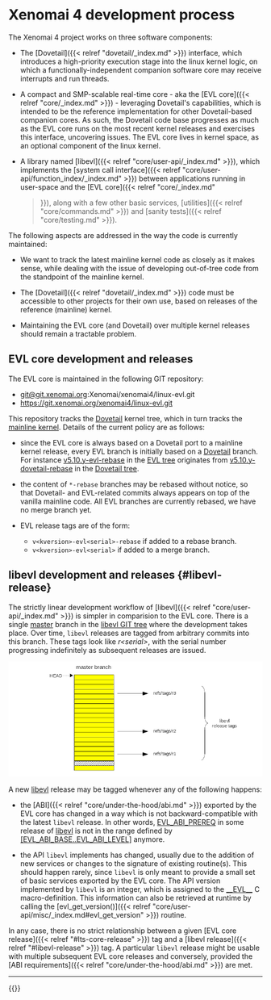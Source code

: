 # Xenomai 4 development process

The Xenomai 4 project works on three software components:

- The [Dovetail]({{< relref "dovetail/_index.md" >}}) interface, which
  introduces a high-priority execution stage into the linux kernel
  logic, on which a functionally-independent companion software core
  may receive interrupts and run threads.

- A compact and SMP-scalable real-time core - aka the [EVL core]({{<
  relref "core/_index.md" >}}) - leveraging Dovetail's capabilities,
  which is intended to be the reference implementation for other
  Dovetail-based companion cores. As such, the Dovetail code base
  progresses as much as the EVL core runs on the most recent kernel
  releases and exercises this interface, uncovering issues. The EVL
  core lives in kernel space, as an optional component of the linux
  kernel.

- A library named [libevl]({{< relref "core/user-api/_index.md" >}}),
  which implements the [system call interface]({{< relref
  "core/user-api/function_index/_index.md" >}}) between applications
  running in user-space and the [EVL core]({{< relref "core/_index.md"
  >}}), along with a few other basic services, [utilities]({{< relref
  "core/commands.md" >}}) and [sanity tests]({{< relref
  "core/testing.md" >}}).

The following aspects are addressed in the way the code is currently
maintained:

- We want to track the latest mainline kernel code as closely as it
  makes sense, while dealing with the issue of developing out-of-tree
  code from the standpoint of the mainline kernel.

- The [Dovetail]({{< relref "dovetail/_index.md" >}}) code must be
  accessible to other projects for their own use, based on releases of
  the reference (mainline) kernel.

- Maintaining the EVL core (and Dovetail) over multiple kernel
  releases should remain a tractable problem.

## EVL core development and releases

The EVL core is maintained in the following GIT repository:

  * git@git.xenomai.org:Xenomai/xenomai4/linux-evl.git
  * https://git.xenomai.org/xenomai4/linux-evl.git

This repository tracks the
[Dovetail](https://git.xenomai.org/linux-dovetail.git) kernel tree,
which in turn tracks the [mainline
kernel](git://git.kernel.org/pub/scm/linux/kernel/git/torvalds/linux-2.6.git). Details
of the current policy are as follows:

- since the EVL core is always based on a Dovetail port to a mainline
  kernel release, every EVL branch is initially based on a
  [Dovetail](https://git.xenomai.org/linux-dovetail.git) branch. For
  instance
  [v5.10.y-evl-rebase](https://git.xenomai.org/xenomai4/linux-evl/-/tree/v5.10.y-evl-rebase)
  in the [EVL tree](https://git.xenomai.org/xenomai4/linux-evl.git)
  originates from
  [v5.10.y-dovetail-rebase](https://git.xenomai.org/linux-dovetail/-/tree/v5.10.y-dovetail-rebase)
  in the [Dovetail tree](https://git.xenomai.org/linux-dovetail.git).

- the content of `*-rebase` branches may be rebased without notice, so
  that Dovetail- and EVL-related commits always appears on top of the
  vanilla mainline code. All EVL branches are currently rebased, we
  have no merge branch yet.

- EVL release tags are of the form:

  - `v<kversion>-evl<serial>-rebase` if added to a rebase branch.
  - `v<kversion>-evl<serial>` if added to a merge branch.

## libevl development and releases {#libevl-release}

The strictly linear development workflow of [libevl]({{< relref
"core/user-api/_index.md" >}}) is simpler in comparision to the EVL
core. There is a single
[master](https://git.xenomai.org/xenomai4/libevl/-/tree/master) branch
in the [libevl GIT tree](https://git.xenomai.org/xenomai4/libevl.git/)
where the development takes place. Over time, `libevl` releases are
tagged from arbitrary commits into this branch. These tags look like
_r\<serial\>_, with the serial number progressing indefinitely as
subsequent releases are issued.

![Alt text](/images/libevl-release-tags.png "libevl release tags")

A new [libevl](https://git.xenomai.org/xenomai4/libevl.git) release may be
tagged whenever any of the following happens:

- the [ABI]({{< relref "core/under-the-hood/abi.md" >}}) exported by
  the EVL core has changed in a way which is not backward-compatible
  with the latest `libevl` release. In other words,
  [EVL_ABI_PREREQ](https://git.xenomai.org/xenomai4/libevl/-/blob/d12db5d2688ca3aa06a738a924171ef5fe85c6ab/include/evl/evl.h#L25)
  in some release of
  [libevl](https://git.xenomai.org/xenomai4/libevl/-/blob/d12db5d2688ca3aa06a738a924171ef5fe85c6ab/include/evl/evl.h#L25)
  is not in the range defined by
  [\[EVL_ABI_BASE..EVL_ABI_LEVEL\]](https://git.xenomai.org/xenomai4/linux-evl/-/blob/37f57d73123c3b05b9b4f11d5cd3aa2768010dee/include/uapi/evl/control.h#L14)
  anymore.

- the API `libevl` implements has changed, usually due to the addition
  of new services or changes to the signature of existing
  routine(s). This should happen rarely, since `libevl` is only meant to
  provide a small set of basic services exported by the EVL core. The
  API version implemented by `libevl` is an integer, which is assigned
  to the
  [\_\_EVL\_\_](https://git.xenomai.org/xenomai4/libevl/-/blob/d12db5d2688ca3aa06a738a924171ef5fe85c6ab/include/evl/evl.h#L23)
  C macro-definition. This information can also be retrieved at
  runtime by calling the [evl_get_version()]({{< relref
  "core/user-api/misc/_index.md#evl_get_version" >}})
  routine.

In any case, there is no strict relationship between a given [EVL core
release]({{< relref "#lts-core-release" >}}) tag and a [libevl
release]({{< relref "#libevl-release" >}}) tag. A particular `libevl`
release might be usable with multiple subsequent EVL core releases and
conversely, provided the [ABI requirements]({{< relref
"core/under-the-hood/abi.md" >}}) are met.

---

{{<lastmodified>}}
